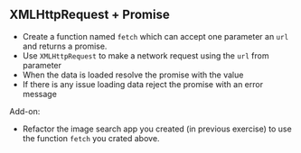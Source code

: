 ## XMLHttpRequest + Promise

<!-- ..... -->

- Create a function named `fetch` which can accept one parameter an `url` and returns a promise.
- Use `XMLHttpRequest` to make a network request using the `url` from parameter
- When the data is loaded resolve the promise with the value
- If there is any issue loading data reject the promise with an error message

Add-on:

- Refactor the image search app you created (in previous exercise) to use the function `fetch` you crated above.
